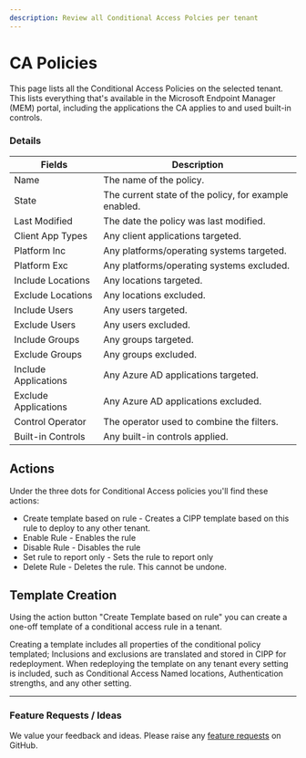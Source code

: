 ```yaml
---
description: Review all Conditional Access Polcies per tenant
---
```


# CA Policies

This page lists all the Conditional Access Policies on the selected tenant. This lists everything that's available in the Microsoft Endpoint Manager (MEM) portal, including the applications the CA applies to and used built-in controls.

### Details

| Fields               | Description                                           |
| -------------------- | ----------------------------------------------------- |
| Name                 | The name of the policy.                               |
| State                | The current state of the policy, for example enabled. |
| Last Modified        | The date the policy was last modified.                |
| Client App Types     | Any client applications targeted.                     |
| Platform Inc         | Any platforms/operating systems targeted.             |
| Platform Exc         | Any platforms/operating systems excluded.             |
| Include Locations    | Any locations targeted.                               |
| Exclude Locations    | Any locations excluded.                               |
| Include Users        | Any users targeted.                                   |
| Exclude Users        | Any users excluded.                                   |
| Include Groups       | Any groups targeted.                                  |
| Exclude Groups       | Any groups excluded.                                  |
| Include Applications | Any Azure AD applications targeted.                   |
| Exclude Applications | Any Azure AD applications excluded.                   |
| Control Operator     | The operator used to combine the filters.             |
| Built-in Controls    | Any built-in controls applied.                        |

## Actions

Under the three dots for Conditional Access policies you'll find these actions:

* Create template based on rule - Creates a CIPP template based on this rule to deploy to any other tenant.
* Enable Rule - Enables the rule
* Disable Rule - Disables the rule
* Set rule to report only - Sets the rule to report only
* Delete Rule - Deletes the rule. This cannot be undone.

## Template Creation

Using the action button "Create Template based on rule" you can create a one-off template of a conditional access rule in a tenant.

Creating a template includes all properties of the conditional policy templated; Inclusions and exclusions are translated and stored in CIPP for redeployment. When redeploying the template on any tenant every setting is included, such as Conditional Access Named locations, Authentication strengths, and any other setting.

***

### Feature Requests / Ideas

We value your feedback and ideas. Please raise any [feature requests](https://github.com/KelvinTegelaar/CIPP/issues/new?assignees=\&labels=enhancement%2Cno-priority\&projects=\&template=feature.yml\&title=%5BFeature+Request%5D%3A+) on GitHub.
